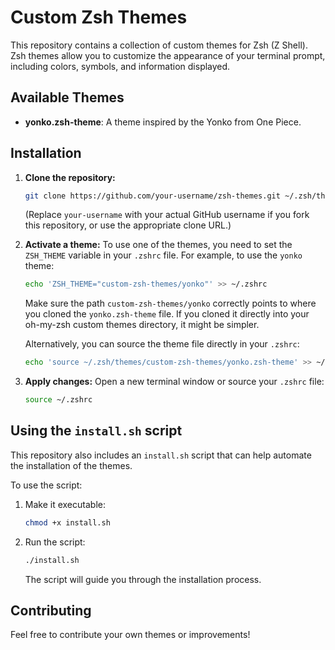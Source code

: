 # Custom Zsh Themes

This repository contains a collection of custom themes for Zsh (Z Shell). Zsh themes allow you to customize the appearance of your terminal prompt, including colors, symbols, and information displayed.

## Available Themes

*   **yonko.zsh-theme**: A theme inspired by the Yonko from One Piece.

## Installation

1.  **Clone the repository:**
    ```bash
    git clone https://github.com/your-username/zsh-themes.git ~/.zsh/themes/custom-zsh-themes
    ```
    (Replace `your-username` with your actual GitHub username if you fork this repository, or use the appropriate clone URL.)

2.  **Activate a theme:**
    To use one of the themes, you need to set the `ZSH_THEME` variable in your `.zshrc` file. For example, to use the `yonko` theme:
    ```bash
    echo 'ZSH_THEME="custom-zsh-themes/yonko"' >> ~/.zshrc
    ```
    Make sure the path `custom-zsh-themes/yonko` correctly points to where you cloned the `yonko.zsh-theme` file. If you cloned it directly into your oh-my-zsh custom themes directory, it might be simpler.

    Alternatively, you can source the theme file directly in your `.zshrc`:
    ```bash
    echo 'source ~/.zsh/themes/custom-zsh-themes/yonko.zsh-theme' >> ~/.zshrc
    ```

3.  **Apply changes:**
    Open a new terminal window or source your `.zshrc` file:
    ```bash
    source ~/.zshrc
    ```

## Using the `install.sh` script

This repository also includes an `install.sh` script that can help automate the installation of the themes.

To use the script:
1.  Make it executable:
    ```bash
    chmod +x install.sh
    ```
2.  Run the script:
    ```bash
    ./install.sh
    ```
    The script will guide you through the installation process.

## Contributing

Feel free to contribute your own themes or improvements!
